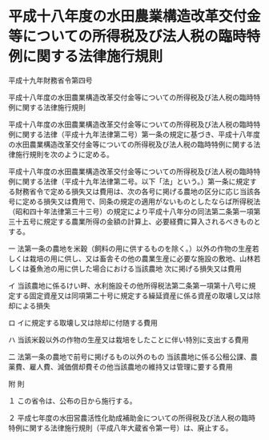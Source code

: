 # 平成十八年度の水田農業構造改革交付金等についての所得税及び法人税の臨時特例に関する法律施行規則

平成十九年財務省令第四号

平成十八年度の水田農業構造改革交付金等についての所得税及び法人税の臨時特例に関する法律施行規則

平成十八年度の水田農業構造改革交付金等についての所得税及び法人税の臨時特例に関する法律（平成十九年法律第二号）第一条の規定に基づき、平成十八年度の水田農業構造改革交付金等についての所得税及び法人税の臨時特例に関する法律施行規則を次のように定める。

平成十八年度の水田農業構造改革交付金等についての所得税及び法人税の臨時特例に関する法律（平成十九年法律第二号。以下「法」という。）第一条に規定する財務省令で定める損失又は費用は、次の各号に掲げる農地の区分に応じ当該各号に定める損失又は費用で、同条の規定の適用がないものとしたならば所得税法（昭和四十年法律第三十三号）の規定により平成十八年分の同法第二条第一項第三十五号に規定する農業所得の金額の計算上、必要経費に算入されるべきものとする。

一 法第一条の農地を米穀（飼料の用に供するものを除く。）以外の作物の生産若しくは栽培の用に供し、又は畜舎その他の農業生産に必要な施設の敷地、山林若しくは養魚池の用に供した場合における当該農地 次に掲げる損失又は費用

イ 当該農地に係るけい畔、水利施設その他所得税法第二条第一項第十八号に規定する固定資産又は同項第二十号に規定する繰延資産に係る資産の取壊し又は除却による損失

ロ イに規定する取壊し又は除却に付随する費用

ハ 当該米穀以外の作物の生産又は栽培をしたことに伴い特別に支出する費用

二 法第一条の農地で前号に掲げるもの以外のもの 当該農地に係る公租公課、農薬費、雇人費、減価償却費その他当該農地の維持又は管理に要する費用

附 則

１ この省令は、公布の日から施行する。

２ 平成七年度の水田営農活性化助成補助金についての所得税及び法人税の臨時特例に関する法律施行規則（平成八年大蔵省令第一号）は、廃止する。
